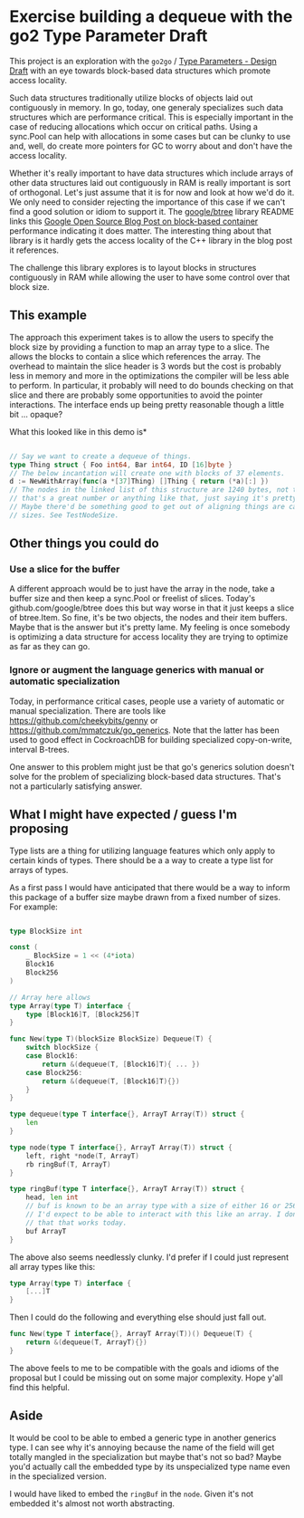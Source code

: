 Exercise building a dequeue with the go2 Type Parameter Draft
=======


This project is an exploration with the `go2go` / [Type Parameters - Design
Draft] with an eye towards block-based data structures which promote access
locality. 

Such data structures traditionally utilize blocks of objects laid out
contiguously in memory. In go, today, one generaly specializes such data
structures which are performance critical. This is especially important in the
case of reducing allocations which occur on critical paths. Using a sync.Pool
can help with allocations in some cases but can be clunky to use and, well,
do create more pointers for GC to worry about and don't have the access 
locality.

Whether it's really important to have data structures which include arrays of
other data structures laid out contiguously in RAM is really important is sort
of orthogonal. Let's just assume that it is for now and look at how we'd do it.
We only need to consider rejecting the importance of this case if we can't find
a good solution or idiom to support it. The [google/btree] library README links
this [Google Open Source Blog Post on block-based container] performance
indicating it does matter. The interesting thing about that library is it
hardly gets the access locality of the C++ library in the blog post it
references. 

The challenge this library explores is to layout blocks in structures
contiguously in RAM while allowing the user to have some control over that
block size.

## This example

The approach this experiment takes is to allow the users to specify the block
size by providing a function to map an array type to a slice. The allows the
blocks to contain a slice which references the array. The overhead to maintain
the slice header is 3 words but the cost is probably less in memory and more in
the optimizations the compiler will be less able to perform. In particular, it
probably will need to do bounds checking on that slice and there are probably
some opportunities to avoid the pointer interactions. The interface ends up
being pretty reasonable though a little bit ... opaque?

What this looked like in this demo is*

```go

// Say we want to create a dequeue of things.
type Thing struct { Foo int64, Bar int64, ID [16]byte }
// The below incantation will create one with blocks of 37 elements.
d := NewWithArray(func(a *[37]Thing) []Thing { return (*a)[:] })
// The nodes in the linked list of this structure are 1240 bytes, not that
// that's a great number or anything like that, just saying it's pretty big.
// Maybe there'd be something good to get out of aligning things are cache line
// sizes. See TestNodeSize.
```

## Other things you could do

### Use a slice for the buffer

A different approach would be to just have the array in the node, take a
buffer size and then keep a sync.Pool or freelist of slices. Today's
github.com/google/btree does this but way worse in that it just keeps a slice
of btree.Item. So fine, it's be two objects, the nodes and their item buffers.
Maybe that is the answer but it's pretty lame. My feeling is once somebody is
optimizing a data structure for access locality they are trying to optimize as
far as they can go.

### Ignore or augment the language generics with manual or automatic specialization

Today, in performance critical cases, people use a variety of automatic or
manual specialization. There are tools like https://github.com/cheekybits/genny
or https://github.com/mmatczuk/go_generics. Note that the latter has been used
to good effect in CockroachDB for building specialized copy-on-write, interval
B-trees.

One answer to this problem might just be that go's generics solution doesn't
solve for the problem of specializing block-based data structures. That's
not a particularly satisfying answer.

## What I might have expected / guess I'm proposing

Type lists are a thing for utilizing language features which only apply to
certain kinds of types. There should be a a way to create a type list for
arrays of types.

As a first pass I would have anticipated that there would be a way to inform
this package of a buffer size maybe drawn from a fixed number of sizes.
For example:

```go

type BlockSize int

const (
    _ BlockSize = 1 << (4*iota)
    Block16
    Block256
)

// Array here allows
type Array(type T) interface {
    type [Block16]T, [Block256]T
}

func New(type T)(blockSize BlockSize) Dequeue(T) {
    switch blockSize {
    case Block16: 
        return &(dequeue(T, [Block16]T){ ... })
    case Block256:
        return &(dequeue(T, [Block16]T){})
    }
}

type dequeue(type T interface{}, ArrayT Array(T)) struct {
    len
}

type node(type T interface{}, ArrayT Array(T)) struct {
    left, right *node(T, ArrayT)
    rb ringBuf(T, ArrayT)
}

type ringBuf(type T interface{}, ArrayT Array(T)) struct {
    head, len int
    // buf is known to be an array type with a size of either 16 or 256 so
    // I'd expect to be able to interact with this like an array. I don't think
    // that that works today.
    buf ArrayT 
}
```

The above also seems needlessly clunky. I'd prefer if I could just represent
all array types like this:

```go
type Array(type T) interface {
    [...]T
}
```

Then I could do the following and everything else should just fall out.

```go
func New(type T interface{}, ArrayT Array(T))() Dequeue(T) {
    return &(dequeue(T, ArrayT){})
}
```

The above feels to me to be compatible with the goals and idioms of the proposal
but I could be missing out on some major complexity. Hope y'all find this
helpful.

## Aside

It would be cool to be able to embed a generic type in another generics type.
I can see why it's annoying because the name of the field will get totally
mangled in the specialization but maybe that's not so bad? Maybe you'd actually
call the embedded type by its unspecialized type name even in the specialized
version. 

I would have liked to embed the `ringBuf` in the `node`. Given it's not
embedded it's almost not worth abstracting. 

[Type Parameters - Design Draft]: https://go.googlesource.com/proposal/+/refs/heads/master/design/go2draft-type-parameters.md
[Google Open Source Blog Post on block-based container]: https://opensource.googleblog.com/2013/01/c-containers-that-save-memory-and-time.html
[google/btree]: https://github.com/google/btree

